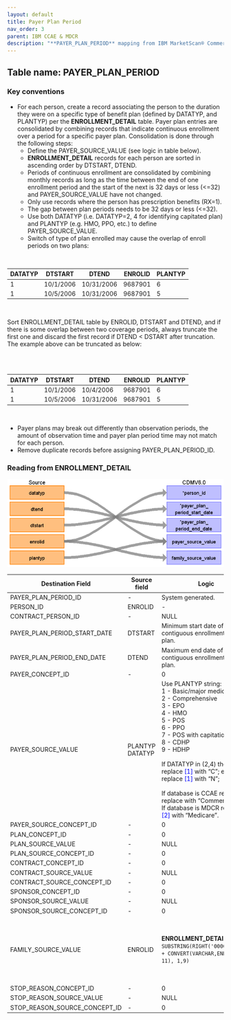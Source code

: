 ```yaml
---
layout: default
title: Payer Plan Period
nav_order: 3
parent: IBM CCAE & MDCR
description: "**PAYER_PLAN_PERIOD** mapping from IBM MarketScan® Commercial Database (CCAE) & IBM MarketScan® Medicare Supplemental Database (MDCR) **ENROLLMENT_DETAIL**."
---
```


## Table name: **PAYER_PLAN_PERIOD**

### Key conventions

* For each person, create a record associating the person to the duration they were on a specific type of benefit plan (defined by DATATYP, and PLANTYP) per the **ENROLLMENT_DETAIL** table. Payer plan entries are consolidated by combining records that indicate continuous enrollment over a period for a specific payer plan.  Consolidation is done through the following steps:
    * Define the PAYER_SOURCE_VALUE (see logic in table below).  
    * **ENROLLMENT_DETAIL** records for each person are sorted in ascending order by DTSTART, DTEND.
    * Periods of continuous enrollment are consolidated by combining monthly records as long as the time between the end of one enrollment period and the start of the next is 32 days or less (<=32) and PAYER_SOURCE_VALUE have not changed.
    * Only use records where the person has prescription benefits (RX=1).
    * The gap between plan periods needs to be 32 days or less (<=32).  
    * Use both DATATYP (i.e. DATATYP=2, 4 for identifying capitated plan) and PLANTYP (e.g. HMO, PPO, etc.) to define PAYER_SOURCE_VALUE. 
    * Switch of type of plan enrolled may cause the overlap of enroll periods on two plans:

<br>

|DATATYP|DTSTART|DTEND|ENROLID|PLANTYP|
|---|---|---|---|---|
|1|	10/1/2006|	10/31/2006|	9687901|6|
|1|	10/5/2006|	10/31/2006|	9687901|5|

<br>

Sort ENROLLMENT_DETAIL table by ENROLID, DTSTART and DTEND, and if there is some overlap between two coverage periods, always truncate the first one and discard the first record if DTEND < DSTART after truncation. The example above can be truncated as below:

<br><br>

|DATATYP|DTSTART|DTEND|ENROLID|PLANTYP|
|---|---|---|---|---|
|1|	10/1/2006|	10/4/2006|	9687901|6|
|1|	10/5/2006|	10/31/2006|	9687901|5|

<br>

* Payer plans may break out differently than observation periods, the amount of observation time and payer plan period time may not match for each person.
* Remove duplicate records before assigning PAYER_PLAN_PERIOD_ID.

### Reading from **ENROLLMENT_DETAIL**

![](images/image12.png)

| Destination Field | Source field | Logic | Comment field |
| --- | --- | --- | --- |
| PAYER_PLAN_PERIOD_ID | - | System generated. | - |
| PERSON_ID | ENROLID | - | - |
| CONTRACT_PERSON_ID | - | NULL | - |
| PAYER_PLAN_PERIOD_START_DATE | DTSTART | Minimum start date of a contiguous enrollment in a plan. | - |
| PAYER_PLAN_PERIOD_END_DATE | DTEND | Maximum end date of a contiguous enrollment in a plan. | - |
| PAYER_CONCEPT_ID | - | 0 | - |
| PAYER_SOURCE_VALUE | PLANTYP<br>DATATYP | Use PLANTYP string:   <br>1 - Basic/major medical  <br>2 - Comprehensive  <br>3 - EPO  <br>4 - HMO  <br>5 - POS  <br>6 - PPO  <br>7 - POS with capitation  <br>8 - CDHP  <br>9 - HDHP     <br><br>If DATATYP in (2,4) then replace <span style="color:blue">[1]</span> with “C”; else replace <span style="color:blue">[1]</span> with “N”; <br><br>If database is CCAE replace <span style="color:blue">[2]</span> replace with “Commercial”.  <br>If database is MDCR replace <span style="color:blue">[2]</span> with “Medicare”. | NULL:  Unknown  <br>1: <span style="color:blue">[1]  [2]</span> Basic/Major Medical  <br>2: <span style="color:blue">[1]  [2]</span> Comprehensive  <br>3: <span style="color:blue">[1]  [2]</span> EPO  <br>4: <span style="color:blue">[1]  [2]</span> HMO  <br>5: <span style="color:blue">[1]  [2]</span> POS  <br>6: <span style="color:blue">[1]  [2]</span> PPO  <br>7: <span style="color:blue">[1]  [2]</span> POS with Capitation  <br>8: <span style="color:blue">[1]  [2]</span> CDHP  <br>9: <span style="color:blue">[1]  [2]</span> HDHP |
| PAYER_SOURCE_CONCEPT_ID | - | 0 | - |
| PLAN_CONCEPT_ID | - | 0 | - |
| PLAN_SOURCE_VALUE | - | NULL | - |
| PLAN_SOURCE_CONCEPT_ID | - | 0 | - |
| CONTRACT_CONCEPT_ID | - | 0 | - |
| CONTRACT_SOURCE_VALUE | - | NULL | - |
| CONTRACT_SOURCE_CONCEPT_ID | - | 0 | - |
| SPONSOR_CONCEPT_ID | - | 0 | - |
| SPONSOR_SOURCE_VALUE | - | NULL | - |
| SPONSOR_SOURCE_CONCEPT_ID | - | 0 | - |
| FAMILY_SOURCE_VALUE | ENROLID | **ENROLLMENT_DETAIL**:   `SUBSTRING(RIGHT('00000000000' + CONVERT(VARCHAR,ENROLID), 11), 1,9)` | Family IDs are the first 9 digits of an ENROLID.  For ENROLIDs, less than 11 digits, left-pad with zeros and only take the first 9 digits.<br> |
| STOP_REASON_CONCEPT_ID | - | 0 | - |
| STOP_REASON_SOURCE_VALUE | - | NULL | - |
| STOP_REASON_SOURCE_CONCEPT_ID | - | 0 | - |
